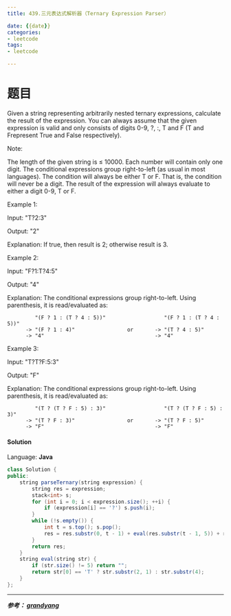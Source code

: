 ```yaml
---
title: 439.三元表达式解析器（Ternary Expression Parser）

date: {{date}}
categories:
- leetcode
tags:
- leetcode

---
```

# 题目
Given a string representing arbitrarily nested ternary expressions, calculate the result of the expression. You can always assume that the given expression is valid and only consists of digits 0-9, ?, :, T and F (T and Frepresent True and False respectively).

Note:

The length of the given string is ≤ 10000.
Each number will contain only one digit.
The conditional expressions group right-to-left (as usual in most languages).
The condition will always be either T or F. That is, the condition will never be a digit.
The result of the expression will always evaluate to either a digit 0-9, T or F.
 

Example 1:

Input: "T?2:3"

Output: "2"

Explanation: If true, then result is 2; otherwise result is 3.
 

Example 2:

Input: "F?1:T?4:5"

Output: "4"

Explanation: The conditional expressions group right-to-left. Using parenthesis, it is read/evaluated as:

             "(F ? 1 : (T ? 4 : 5))"                   "(F ? 1 : (T ? 4 : 5))"
          -> "(F ? 1 : 4)"                 or       -> "(T ? 4 : 5)"
          -> "4"                                    -> "4"
 

Example 3:

Input: "T?T?F:5:3"

Output: "F"

Explanation: The conditional expressions group right-to-left. Using parenthesis, it is read/evaluated as:

             "(T ? (T ? F : 5) : 3)"                   "(T ? (T ? F : 5) : 3)"
          -> "(T ? F : 3)"                 or       -> "(T ? F : 5)"
          -> "F"                                    -> "F"


#### Solution

Language: **Java**

```Java
class Solution {
public:
    string parseTernary(string expression) {
        string res = expression;
        stack<int> s;
        for (int i = 0; i < expression.size(); ++i) {
            if (expression[i] == '?') s.push(i);
        }
        while (!s.empty()) {
            int t = s.top(); s.pop();
            res = res.substr(0, t - 1) + eval(res.substr(t - 1, 5)) + res.substr(t + 4);
        }
        return res;
    }
    string eval(string str) {
        if (str.size() != 5) return "";
        return str[0] == 'T' ? str.substr(2, 1) : str.substr(4);
    }
};
```

---
***参考：
[grandyang](https://www.cnblogs.com/grandyang/p/6022498.html)***
